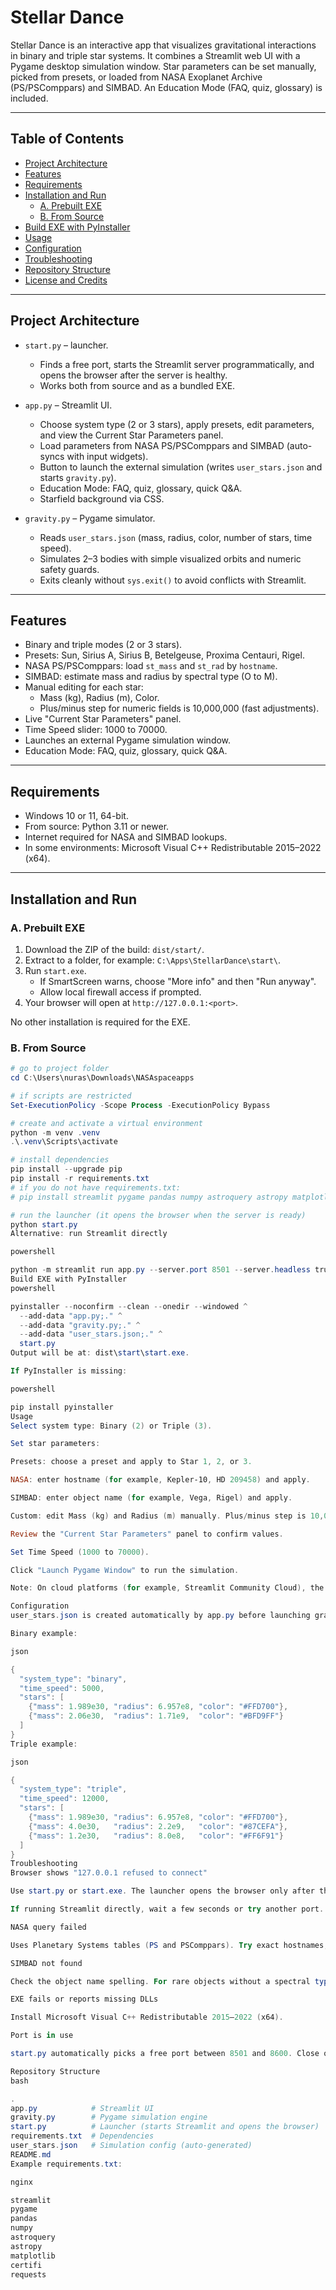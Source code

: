 # Stellar Dance

Stellar Dance is an interactive app that visualizes gravitational interactions in binary and triple star systems.
It combines a Streamlit web UI with a Pygame desktop simulation window. Star parameters can be set manually,
picked from presets, or loaded from NASA Exoplanet Archive (PS/PSComppars) and SIMBAD. An Education Mode
(FAQ, quiz, glossary) is included.

---

## Table of Contents

- [Project Architecture](#project-architecture)
- [Features](#features)
- [Requirements](#requirements)
- [Installation and Run](#installation-and-run)
  - [A. Prebuilt EXE](#a-prebuilt-exe)
  - [B. From Source](#b-from-source)
- [Build EXE with PyInstaller](#build-exe-with-pyinstaller)
- [Usage](#usage)
- [Configuration](#configuration)
- [Troubleshooting](#troubleshooting)
- [Repository Structure](#repository-structure)
- [License and Credits](#license-and-credits)

---

## Project Architecture

- `start.py` – launcher.
  - Finds a free port, starts the Streamlit server programmatically, and opens the browser after the server is healthy.
  - Works both from source and as a bundled EXE.

- `app.py` – Streamlit UI.
  - Choose system type (2 or 3 stars), apply presets, edit parameters, and view the Current Star Parameters panel.
  - Load parameters from NASA PS/PSComppars and SIMBAD (auto-syncs with input widgets).
  - Button to launch the external simulation (writes `user_stars.json` and starts `gravity.py`).
  - Education Mode: FAQ, quiz, glossary, quick Q&A.
  - Starfield background via CSS.

- `gravity.py` – Pygame simulator.
  - Reads `user_stars.json` (mass, radius, color, number of stars, time speed).
  - Simulates 2–3 bodies with simple visualized orbits and numeric safety guards.
  - Exits cleanly without `sys.exit()` to avoid conflicts with Streamlit.

---

## Features

- Binary and triple modes (2 or 3 stars).
- Presets: Sun, Sirius A, Sirius B, Betelgeuse, Proxima Centauri, Rigel.
- NASA PS/PSComppars: load `st_mass` and `st_rad` by `hostname`.
- SIMBAD: estimate mass and radius by spectral type (O to M).
- Manual editing for each star:
  - Mass (kg), Radius (m), Color.
  - Plus/minus step for numeric fields is 10,000,000 (fast adjustments).
- Live "Current Star Parameters" panel.
- Time Speed slider: 1000 to 70000.
- Launches an external Pygame simulation window.
- Education Mode: FAQ, quiz, glossary, quick Q&A.

---

## Requirements

- Windows 10 or 11, 64-bit.
- From source: Python 3.11 or newer.
- Internet required for NASA and SIMBAD lookups.
- In some environments: Microsoft Visual C++ Redistributable 2015–2022 (x64).

---

## Installation and Run

### A. Prebuilt EXE

1. Download the ZIP of the build: `dist/start/`.
2. Extract to a folder, for example: `C:\Apps\StellarDance\start\`.
3. Run `start.exe`.
   - If SmartScreen warns, choose "More info" and then "Run anyway".
   - Allow local firewall access if prompted.
4. Your browser will open at `http://127.0.0.1:<port>`.

No other installation is required for the EXE.

### B. From Source

```powershell
# go to project folder
cd C:\Users\nuras\Downloads\NASAspaceapps

# if scripts are restricted
Set-ExecutionPolicy -Scope Process -ExecutionPolicy Bypass

# create and activate a virtual environment
python -m venv .venv
.\.venv\Scripts\activate

# install dependencies
pip install --upgrade pip
pip install -r requirements.txt
# if you do not have requirements.txt:
# pip install streamlit pygame pandas numpy astroquery astropy matplotlib certifi requests

# run the launcher (it opens the browser when the server is ready)
python start.py
Alternative: run Streamlit directly

powershell

python -m streamlit run app.py --server.port 8501 --server.headless true
Build EXE with PyInstaller
powershell

pyinstaller --noconfirm --clean --onedir --windowed ^
  --add-data "app.py;." ^
  --add-data "gravity.py;." ^
  --add-data "user_stars.json;." ^
  start.py
Output will be at: dist\start\start.exe.

If PyInstaller is missing:

powershell

pip install pyinstaller
Usage
Select system type: Binary (2) or Triple (3).

Set star parameters:

Presets: choose a preset and apply to Star 1, 2, or 3.

NASA: enter hostname (for example, Kepler-10, HD 209458) and apply.

SIMBAD: enter object name (for example, Vega, Rigel) and apply.

Custom: edit Mass (kg) and Radius (m) manually. Plus/minus step is 10,000,000.

Review the "Current Star Parameters" panel to confirm values.

Set Time Speed (1000 to 70000).

Click "Launch Pygame Window" to run the simulation.

Note: On cloud platforms (for example, Streamlit Community Cloud), the external Pygame window is not available. Use local run or EXE.

Configuration
user_stars.json is created automatically by app.py before launching gravity.py.

Binary example:

json

{
  "system_type": "binary",
  "time_speed": 5000,
  "stars": [
    {"mass": 1.989e30, "radius": 6.957e8, "color": "#FFD700"},
    {"mass": 2.06e30,  "radius": 1.71e9,  "color": "#BFD9FF"}
  ]
}
Triple example:

json

{
  "system_type": "triple",
  "time_speed": 12000,
  "stars": [
    {"mass": 1.989e30, "radius": 6.957e8, "color": "#FFD700"},
    {"mass": 4.0e30,   "radius": 2.2e9,   "color": "#87CEFA"},
    {"mass": 1.2e30,   "radius": 8.0e8,   "color": "#FF6F91"}
  ]
}
Troubleshooting
Browser shows "127.0.0.1 refused to connect"

Use start.py or start.exe. The launcher opens the browser only after the server reports healthy.

If running Streamlit directly, wait a few seconds or try another port.

NASA query failed

Uses Planetary Systems tables (PS and PSComppars). Try exact hostnames, for example HD 209458, Kepler-10. Internet required.

SIMBAD not found

Check the object name spelling. For rare objects without a spectral type, default values are used.

EXE fails or reports missing DLLs

Install Microsoft Visual C++ Redistributable 2015–2022 (x64).

Port is in use

start.py automatically picks a free port between 8501 and 8600. Close other instances or apps using the port.

Repository Structure
bash

.
app.py            # Streamlit UI
gravity.py        # Pygame simulation engine
start.py          # Launcher (starts Streamlit and opens the browser)
requirements.txt  # Dependencies
user_stars.json   # Simulation config (auto-generated)
README.md
Example requirements.txt:

nginx

streamlit
pygame
pandas
numpy
astroquery
astropy
matplotlib
certifi
requests

